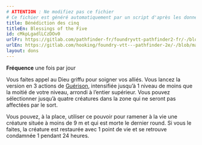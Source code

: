 ```yaml
---
# ATTENTION : Ne modifiez pas ce fichier
# Ce fichier est généré automatiquement par un script d'après les données du module Foundry VTT officiel et de sa traduction
title: Bénédiction des cinq
titleEn: Blessings of the Five
id: cMkpLgadlLCzDOv0
urlFr: https://gitlab.com/pathfinder-fr/foundryvtt-pathfinder2-fr/-/blob/master/data/feats/cMkpLgadlLCzDOv0.htm
urlEn: https://gitlab.com/hooking/foundry-vtt---pathfinder-2e/-/blob/master/packs/data/feats.db/blessings-of-the-five.json
layout: dons
---
```

**Fréquence** une fois par jour

Vous faites appel au Dieu griffu pour soigner vos alliés. Vous lancez la version en 3 actions de [Guérison](../sorts/guérison.html), intensifiée jusqu’à 1 niveau de moins que la moitié de votre niveau, arrondi à l’entier supérieur. Vous pouvez sélectionner jusqu’à quatre créatures dans la zone qui ne seront pas affectées par le sort.

Vous pouvez, à la place, utiliser ce pouvoir pour ramener à la vie une créature située à moins de 9 m et qui est morte le dernier round. Si vous le faites, la créature est restaurée avec 1 point de vie et se retrouve condamnée 1 pendant 24 heures.

